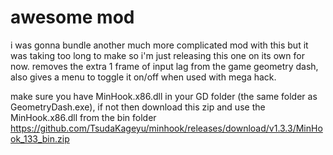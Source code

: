 # awesome mod
i was gonna bundle another much more complicated mod with this but it was taking too long to make so i'm just releasing this one on its own for now. removes the extra 1 frame of input lag from the game geometry dash, also gives a menu to toggle it on/off when used with mega hack.

make sure you have MinHook.x86.dll in your GD folder (the same folder as GeometryDash.exe), if not then download this zip and use the MinHook.x86.dll from the bin folder https://github.com/TsudaKageyu/minhook/releases/download/v1.3.3/MinHook_133_bin.zip
